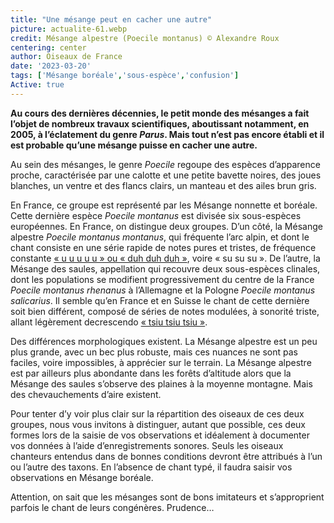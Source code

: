 ```yaml
---
title: "Une mésange peut en cacher une autre"
picture: actualite-61.webp
credit: Mésange alpestre (Poecile montanus) © Alexandre Roux
centering: center
author: Oiseaux de France
date: '2023-03-20'
tags: ['Mésange boréale','sous-espèce','confusion']
Active: true
---
```


**Au cours des dernières décennies, le petit monde des mésanges a fait l’objet de nombreux travaux scientifiques, aboutissant notamment, en 2005, à l’éclatement du genre *Parus*. Mais tout n’est pas encore établi et il est probable qu’une mésange puisse en cacher une autre.**

Au sein des mésanges, le genre *Poecile* regoupe des espèces d’apparence proche, caractérisée par une calotte et une petite bavette noires, des joues blanches, un ventre et des flancs clairs, un manteau et des ailes brun gris.

En France, ce groupe est représenté par les Mésange nonnette et boréale. Cette dernière espèce *Poecile montanus* est divisée six sous-espèces européennes. En France, on distingue deux groupes. D’un côté, la Mésange alpestre *Poecile montanus montanus*, qui fréquente l’arc alpin, et dont le chant consiste en une série rapide de notes pures et tristes, de fréquence constante [« u u u u u » ou « duh duh duh »](https://www.faune-aura.org/index.php?m_id=54&mid=5231505), voire « su su su ». De l’autre, la Mésange des saules, appellation qui recouvre deux sous-espèces clinales, dont les populations se modifient progressivement du centre de la France *Poecile montanus rhenanus* à l’Allemagne et la Pologne *Poecile montanus salicarius*. Il semble qu’en France et en Suisse le chant de cette dernière soit bien différent, composé de séries de notes modulées, à sonorité triste, allant légèrement decrescendo [« tsiu tsiu tsiu »](https://www.faune-aura.org/index.php?m_id=54&mid=5989415).

Des différences morphologiques existent. La Mésange alpestre est un peu plus grande, avec un bec plus robuste, mais ces nuances ne sont pas faciles, voire impossibles, à apprécier sur le terrain. La Mésange alpestre est par ailleurs plus abondante dans les forêts d’altitude alors que la Mésange des saules s’observe des plaines à la moyenne montagne. Mais des chevauchements d’aire existent. 

Pour tenter d’y voir plus clair sur la répartition des oiseaux de ces deux groupes, nous vous invitons à distinguer, autant que possible, ces deux formes lors de la saisie de vos observations et idéalement à documenter vos données à l’aide d’enregistrements sonores. Seuls les oiseaux chanteurs entendus dans de bonnes conditions devront être attribués à l’un ou l’autre des taxons. En l’absence de chant typé, il faudra saisir vos observations en Mésange boréale.

Attention, on sait que les mésanges sont de bons imitateurs et s’approprient parfois le chant de leurs congénères. Prudence… 


